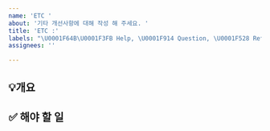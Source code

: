 ```yaml
---
name: 'ETC '
about: '기타 개선사항에 대해 작성 해 주세요. '
title: 'ETC :'
labels: "\U0001F64B\U0001F3FB Help, \U0001F914 Question, \U0001F528 Refactor, ⚙️ Setting"
assignees: ''

---
```


## 💡개요


## ✅ 해야 할 일
